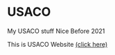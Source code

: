 # USACO
My USACO stuff
Nice
Before 2021

This is USACO Website [(click here)](http://www.usaco.org/index.php) 
